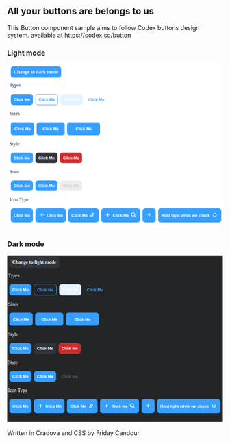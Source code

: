 ## All your buttons are belongs to us

This Button component sample aims to follow Codex buttons design system. available at https://codex.so/button

### Light mode

<img src="./thebuttons.png">

### Dark mode

<img src="./thebuttons-dark.png">

Written in Cradova and CSS by Friday Candour
